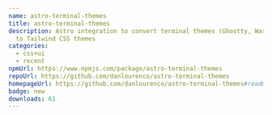 ```yaml
---
name: astro-terminal-themes
title: astro-terminal-themes
description: Astro integration to convert terminal themes (Ghostty, Warp, etc.)
  to Tailwind CSS themes
categories:
  - css+ui
  - recent
npmUrl: https://www.npmjs.com/package/astro-terminal-themes
repoUrl: https://github.com/danlourenco/astro-terminal-themes
homepageUrl: https://github.com/danlourenco/astro-terminal-themes#readme
badge: new
downloads: 61
---
```

